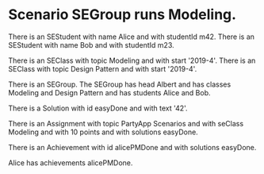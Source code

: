# Scenario SEGroup runs Modeling. 

There is an SEStudent with name Alice and with studentId m42.
There is an SEStudent with name Bob and with studentId m23.

There is an SEClass with topic Modeling and with start '2019-4'.
There is an SEClass with topic Design Pattern and with start '2019-4'.

There is an SEGroup.
The SEGroup has head Albert and
has classes Modeling and Design Pattern and
has students Alice and Bob.

There is a Solution with id easyDone and with text '42'.

There is an Assignment with topic PartyApp Scenarios and 
with seClass Modeling and with 10 points and with 
solutions easyDone.

There is an Achievement with id alicePMDone and with solutions easyDone.

Alice has achievements alicePMDone.
